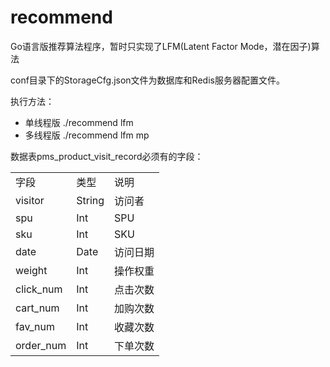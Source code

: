 # recommend
Go语言版推荐算法程序，暂时只实现了LFM(Latent Factor Mode，潜在因子)算法

conf目录下的StorageCfg.json文件为数据库和Redis服务器配置文件。

执行方法：
* 单线程版 ./recommend lfm
* 多线程版 ./recommend lfm mp

数据表pms_product_visit_record必须有的字段：
<table>
<tr>
  <td>字段</td><td>类型</td><td>说明</td>
</tr>
<tr>  
  <td>visitor</td><td>String</td><td>访问者</td>
</tr>
<tr>
  <td>spu</td><td>Int</td><td>SPU</td>
</tr>
<tr>
  <td>sku</td><td>Int</td><td>SKU</td>
</tr>
<tr>
  <td>date</td><td>Date</td><td>访问日期</td>
</tr>
<tr>
  <td>weight</td><td>Int</td><td>操作权重</td>
</tr>
<tr>
  <td>click_num</td><td>Int</td><td>点击次数</td>
</tr>
<tr>
  <td>cart_num</td><td>Int</td><td>加购次数</td>
</tr>
<tr>
  <td>fav_num</td><td>Int</td><td>收藏次数</td>
</tr>
<tr>
  <td>order_num</td><td>Int</td><td>下单次数</td>
</tr>
</table>
